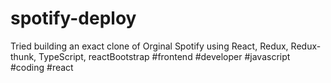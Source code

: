 # spotify-deploy
Tried building an exact clone of Orginal Spotify using React, Redux, Redux-thunk, TypeScript, reactBootstrap
#frontend #developer #javascript #coding #react
